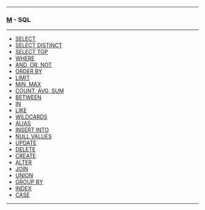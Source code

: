 
---

### [M](https://github.com/ttltrk/TTT/blob/master/menu.md) - SQL

---

* [SELECT](https://github.com/ttltrk/TTT/blob/master/SQL/SELECT/SELECT.md)
* [SELECT DISTINCT]()
* [SELECT TOP]()
* [WHERE]()
* [AND, OR, NOT]()
* [ORDER BY]()
* [LIMIT]()
* [MIN, MAX]()
* [COUNT, AVG, SUM]()
* [BETWEEN]()
* [IN]()
* [LIKE]()
* [WILDCARDS]()
* [ALIAS]()
* [INSERT INTO]()
* [NULL VALUES]()
* [UPDATE]()
* [DELETE]()
* [CREATE]()
* [ALTER]()
* [JOIN]()
* [UNION]()
* [GROUP BY]()
* [INDEX]()
* [CASE]()

---

